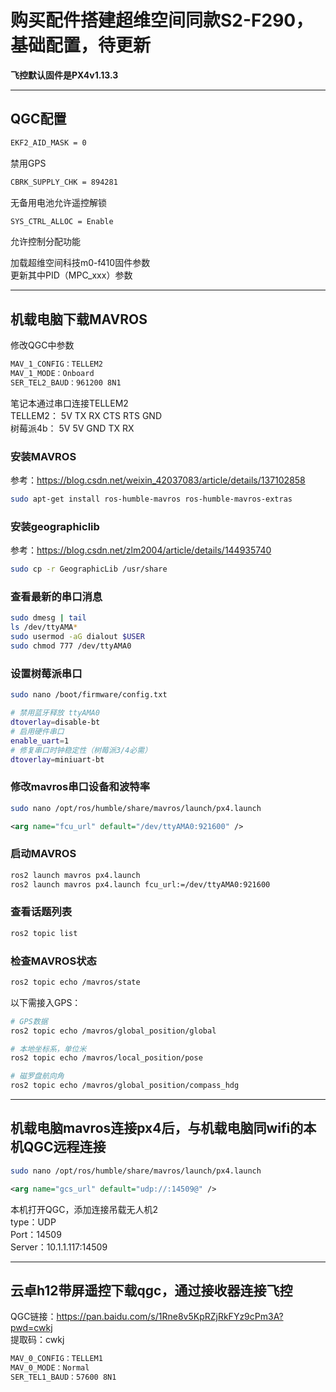 # 购买配件搭建超维空间同款S2-F290，基础配置，待更新
**飞控默认固件是PX4v1.13.3**

---

## QGC配置

```bash
EKF2_AID_MASK = 0
```
禁用GPS

```bash
CBRK_SUPPLY_CHK = 894281
```
无备用电池允许遥控解锁

```bash
SYS_CTRL_ALLOC = Enable
```
允许控制分配功能

加载超维空间科技m0-f410固件参数  
更新其中PID（MPC_xxx）参数

---

## 机载电脑下载MAVROS

修改QGC中参数

```bash
MAV_1_CONFIG：TELLEM2
MAV_1_MODE：Onboard
SER_TEL2_BAUD：961200 8N1
```

笔记本通过串口连接TELLEM2  
TELLEM2： 5V TX RX CTS RTS GND  
树莓派4b： 5V 5V GND TX RX

### 安装MAVROS

参考：https://blog.csdn.net/weixin_42037083/article/details/137102858

```bash
sudo apt-get install ros-humble-mavros ros-humble-mavros-extras
```

### 安装geographiclib

参考：https://blog.csdn.net/zlm2004/article/details/144935740

```bash
sudo cp -r GeographicLib /usr/share
```

### 查看最新的串口消息

```bash
sudo dmesg | tail
ls /dev/ttyAMA*
sudo usermod -aG dialout $USER
sudo chmod 777 /dev/ttyAMA0
```

### 设置树莓派串口

```bash
sudo nano /boot/firmware/config.txt
```

```bash
# 禁用蓝牙释放 ttyAMA0
dtoverlay=disable-bt
# 启用硬件串口
enable_uart=1
# 修复串口时钟稳定性（树莓派3/4必需）
dtoverlay=miniuart-bt
```

### 修改mavros串口设备和波特率

```bash
sudo nano /opt/ros/humble/share/mavros/launch/px4.launch
```

```xml
<arg name="fcu_url" default="/dev/ttyAMA0:921600" />
```

### 启动MAVROS

```bash
ros2 launch mavros px4.launch
ros2 launch mavros px4.launch fcu_url:=/dev/ttyAMA0:921600
```

### 查看话题列表

```bash
ros2 topic list
```

### 检查MAVROS状态

```bash
ros2 topic echo /mavros/state
```

以下需接入GPS：

```bash
# GPS数据
ros2 topic echo /mavros/global_position/global

# 本地坐标系，单位米
ros2 topic echo /mavros/local_position/pose

# 磁罗盘航向角
ros2 topic echo /mavros/global_position/compass_hdg
```

---

## 机载电脑mavros连接px4后，与机载电脑同wifi的本机QGC远程连接

```bash
sudo nano /opt/ros/humble/share/mavros/launch/px4.launch
```

```xml
<arg name="gcs_url" default="udp://:14509@" />
```

本机打开QGC，添加连接吊载无人机2  
type：UDP  
Port：14509  
Server：10.1.1.117:14509

---

## 云卓h12带屏遥控下载qgc，通过接收器连接飞控

QGC链接：https://pan.baidu.com/s/1Rne8v5KpRZjRkFYz9cPm3A?pwd=cwkj  
提取码：cwkj

```bash
MAV_0_CONFIG：TELLEM1
MAV_0_MODE：Normal
SER_TEL1_BAUD：57600 8N1
```